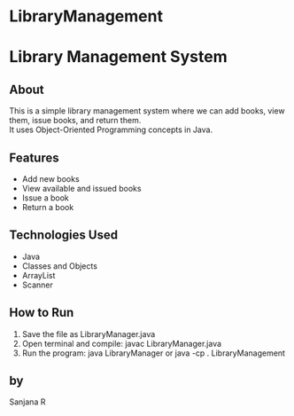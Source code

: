 # LibraryManagement
# Library Management System

## About
This is a simple library management system where we can add books, view them, issue books, and return them.  
It uses Object-Oriented Programming concepts in Java.

## Features
- Add new books
- View available and issued books
- Issue a book
- Return a book

## Technologies Used
- Java
- Classes and Objects
- ArrayList
- Scanner

## How to Run
1. Save the file as LibraryManager.java
2. Open terminal and compile:
   javac LibraryManager.java
3. Run the program:
   java LibraryManager or java -cp . LibraryManagement

## by
Sanjana R


